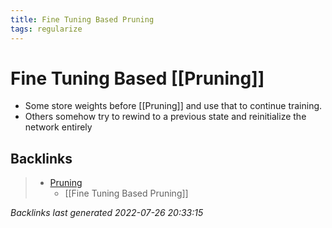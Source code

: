 ```yaml
---
title: Fine Tuning Based Pruning
tags: regularize
---
```


# Fine Tuning Based [[Pruning]]
- Some store weights before [[Pruning]] and use that to continue training.
- Others somehow try to rewind to a previous state and reinitialize the network entirely


































































































## Backlinks

> - [Pruning](Pruning.md)
>   - [[Fine Tuning Based Pruning]]

_Backlinks last generated 2022-07-26 20:33:15_
